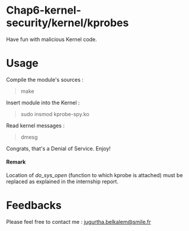 ﻿# Chap6-kernel-security/kernel/kprobes
Have fun with malicious Kernel code.

# Usage

Compile the module's sources : 
> make

Insert module into the Kernel :
> sudo insmod  kprobe-spy.ko

Read kernel messages :
> dmesg 

Congrats, that's a Denial of Service. Enjoy!

#### Remark
Location of *do_sys_open* (function to which kprobe is attached) must be replaced as explained in the internship report.

# Feedbacks
Please feel free to contact me : <jugurtha.belkalem@smile.fr>
